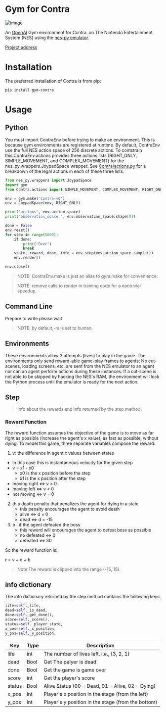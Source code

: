 # Gym for Contra

![image](https://haoyue.xyz/2019/07/24/5d380b686b1ca.png)

An [OpenAI](https://github.com/openai/gym) Gym environment for Contra.  on The Nintendo Entertainment System (NES) using the [nes-py emulator](https://github.com/Kautenja/nes-py).

[Project address](https://github.com/OuYanghaoyue/gym_contra)

# Installation
The preferred installation of Contra is from pip:
```shell
pip install gym-contra
```
# Usage
## Python
You must import ContraEnv before trying to make an environment. This is because gym environments are registered at runtime. By default, ContraEnv use the full NES action space of 256 discrete actions. To contstrain this,ContraEnv.actions provides three actions lists (RIGHT_ONLY, SIMPLE_MOVEMENT, and COMPLEX_MOVEMENT) for the nes_py.wrappers.JoypadSpace wrapper. See [Contra/actions.py](https://github.com/OuYanghaoyue/gym_contra/blob/master/Contra/actions.py) for a breakdown of the legal actions in each of these three lists.


```Python
from nes_py.wrappers import JoypadSpace
import gym
from Contra.actions import SIMPLE_MOVEMENT, COMPLEX_MOVEMENT, RIGHT_ONLY

env = gym.make('Contra-v0')
env = JoypadSpace(env, RIGHT_ONLY)

print("actions", env.action_space)
print("observation_space ", env.observation_space.shape[0])

done = False
env.reset()
for step in range(5000):
    if done:
        print("Over")
        break
    state, reward, done, info = env.step(env.action_space.sample())
    env.render()

env.close()
```

> NOTE: ContraEnv.make is just an alias to gym.make for convenience.
> 
> NOTE: remove calls to render in training code for a nontrivial speedup.

## Command Line
Prepare to write please wait

> NOTE: by default,-m is set to human.

## Environments
These environments allow 3 attempts (lives) to play in the game. The environments only send reward-able game-play frames to agents; No cut-scenes, loading screens, etc. are sent from the NES emulator to an agent nor can an agent perform actions during these instances. If a cut-scene is not able to be skipped by hacking the NES's RAM, the environment will lock the Python process until the emulator is ready for the next action.

## Step
> Info about the rewards and info returned by the step method.

### Reward Function
The reward function assumes the objective of the game is to move as far right as possible (increase the agent's x value), as fast as possible, without dying. To model this game, three separate variables compose the reward:

1. v: the difference in agent x values between states
- in this case this is instantaneous velocity for the given step
- v = x1 - x0
    - x0 is the x position before the step
    - x1 is the x position after the step
- moving right ⇔ v > 0
- moving left ⇔ v < 0
- not moving ⇔ v = 0

2. d: a death penalty that penalizes the agent for dying in a state
    - this penalty encourages the agent to avoid death
    - alive ⇔ d = 0
    - dead ⇔ d = -15
3. b : if the agent defeated the boss 
    - this reword will encourages the agent to defeat boss as possible
    - no defeated ⇔ 0
    - defeated ⇔ 30

So the reward function is:

r = v + d + b


> Note:The reward is clipped into the range (-15, 15).

## info dictionary
The info dictionary returned by the step method contains the following keys:


```Python
life=self._life,
dead=self._is_dead,
done=self._get_done(),
score=self._score(),
status=self._player_state,
x_pos=self._x_position,
y_pos=self._y_position,
```

Key  | Type | Description |
---|--- | ---
life | int | The number of lives left, i.e., {3, 2, 1}
dead | Bool | Get The palyer is dead
done | Bool | Get the game is game over
score | int | Get the player's score
status | Bool | Alive Status (00 - Dead, 01 - Alive, 02 - Dying)
x_pos | int | Player's x position in the stage (from the left)
y_pos |	int	| Player's y position in the stage (from the bottom)
